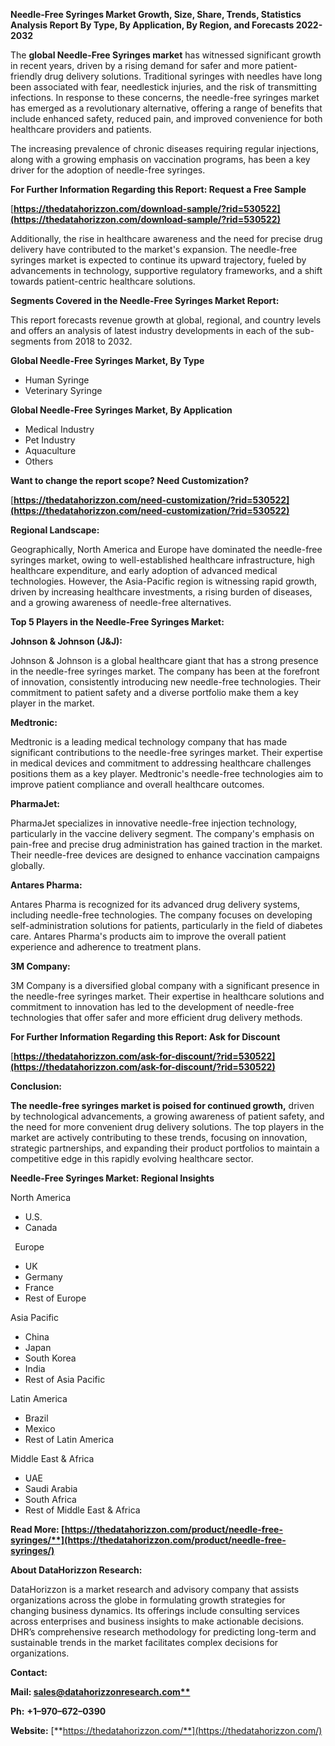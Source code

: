 ﻿**Needle-Free Syringes Market Growth, Size, Share, Trends, Statistics Analysis Report By Type, By Application, By Region, and Forecasts 2022-2032**

The **global Needle-Free Syringes market** has witnessed significant growth in recent years, driven by a rising demand for safer and more patient-friendly drug delivery solutions. Traditional syringes with needles have long been associated with fear, needlestick injuries, and the risk of transmitting infections. In response to these concerns, the needle-free syringes market has emerged as a revolutionary alternative, offering a range of benefits that include enhanced safety, reduced pain, and improved convenience for both healthcare providers and patients.

The increasing prevalence of chronic diseases requiring regular injections, along with a growing emphasis on vaccination programs, has been a key driver for the adoption of needle-free syringes. 

**For Further Information Regarding this Report: Request a Free Sample**	

[**https://thedatahorizzon.com/download-sample/?rid=530522](https://thedatahorizzon.com/download-sample/?rid=530522)** 

Additionally, the rise in healthcare awareness and the need for precise drug delivery have contributed to the market's expansion. The needle-free syringes market is expected to continue its upward trajectory, fueled by advancements in technology, supportive regulatory frameworks, and a shift towards patient-centric healthcare solutions.

**Segments Covered in the Needle-Free Syringes Market Report:**

This report forecasts revenue growth at global, regional, and country levels and offers an analysis of latest industry developments in each of the sub-segments from 2018 to 2032.

**Global Needle-Free Syringes Market, By Type**

- Human Syringe
- Veterinary Syringe

**Global Needle-Free Syringes Market, By Application**

- Medical Industry
- Pet Industry
- Aquaculture
- Others

**Want to change the report scope? Need Customization?**

[**https://thedatahorizzon.com/need-customization/?rid=530522](https://thedatahorizzon.com/need-customization/?rid=530522)** 

**Regional Landscape:**

Geographically, North America and Europe have dominated the needle-free syringes market, owing to well-established healthcare infrastructure, high healthcare expenditure, and early adoption of advanced medical technologies. However, the Asia-Pacific region is witnessing rapid growth, driven by increasing healthcare investments, a rising burden of diseases, and a growing awareness of needle-free alternatives.

**Top 5 Players in the Needle-Free Syringes Market:**

**Johnson & Johnson (J&J):**

Johnson & Johnson is a global healthcare giant that has a strong presence in the needle-free syringes market. The company has been at the forefront of innovation, consistently introducing new needle-free technologies. Their commitment to patient safety and a diverse portfolio make them a key player in the market.

**Medtronic:**

Medtronic is a leading medical technology company that has made significant contributions to the needle-free syringes market. Their expertise in medical devices and commitment to addressing healthcare challenges positions them as a key player. Medtronic's needle-free technologies aim to improve patient compliance and overall healthcare outcomes.

**PharmaJet:**

PharmaJet specializes in innovative needle-free injection technology, particularly in the vaccine delivery segment. The company's emphasis on pain-free and precise drug administration has gained traction in the market. Their needle-free devices are designed to enhance vaccination campaigns globally.

**Antares Pharma:**

Antares Pharma is recognized for its advanced drug delivery systems, including needle-free technologies. The company focuses on developing self-administration solutions for patients, particularly in the field of diabetes care. Antares Pharma's products aim to improve the overall patient experience and adherence to treatment plans.

**3M Company:**

3M Company is a diversified global company with a significant presence in the needle-free syringes market. Their expertise in healthcare solutions and commitment to innovation has led to the development of needle-free technologies that offer safer and more efficient drug delivery methods. 

**For Further Information Regarding this Report: Ask for Discount**	

[**https://thedatahorizzon.com/ask-for-discount/?rid=530522](https://thedatahorizzon.com/ask-for-discount/?rid=530522)** 

**Conclusion:**

**The needle-free syringes market is poised for continued growth,** driven by technological advancements, a growing awareness of patient safety, and the need for more convenient drug delivery solutions. The top players in the market are actively contributing to these trends, focusing on innovation, strategic partnerships, and expanding their product portfolios to maintain a competitive edge in this rapidly evolving healthcare sector.

**Needle-Free Syringes Market: Regional Insights**

North America

- U.S.
- Canada

` `Europe

- UK
- Germany
- France
- Rest of Europe

Asia Pacific

- China
- Japan
- South Korea
- India
- Rest of Asia Pacific

Latin America

- Brazil
- Mexico
- Rest of Latin America

Middle East & Africa

- UAE
- Saudi Arabia
- South Africa
- Rest of Middle East & Africa

**Read More: [https://thedatahorizzon.com/product/needle-free-syringes/**](https://thedatahorizzon.com/product/needle-free-syringes/)** 

**About DataHorizzon Research:**

DataHorizzon is a market research and advisory company that assists organizations across the globe in formulating growth strategies for changing business dynamics. Its offerings include consulting services across enterprises and business insights to make actionable decisions. DHR’s comprehensive research methodology for predicting long-term and sustainable trends in the market facilitates complex decisions for organizations.

**Contact:**

**Mail: [sales@datahorizzonresearch.com**](mailto:sales@datahorizzonresearch.com)**

**Ph:** **+1–970–672–0390**

**Website:** [**https://thedatahorizzon.com/**](https://thedatahorizzon.com/)

